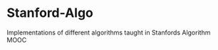 Stanford-Algo
=============

Implementations of different algorithms taught in Stanfords Algorithm MOOC
